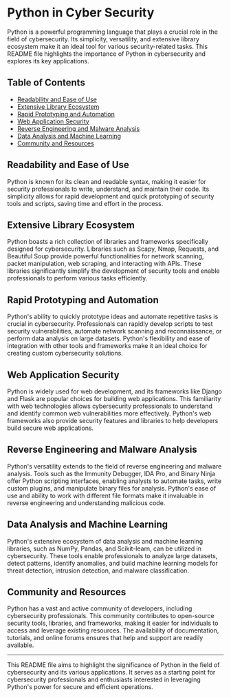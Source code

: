 # Python in Cyber Security

Python is a powerful programming language that plays a crucial role in the field of cybersecurity. Its simplicity, versatility, and extensive library ecosystem make it an ideal tool for various security-related tasks. This README file highlights the importance of Python in cybersecurity and explores its key applications.

## Table of Contents

- [Readability and Ease of Use](#readability-and-ease-of-use)
- [Extensive Library Ecosystem](#extensive-library-ecosystem)
- [Rapid Prototyping and Automation](#rapid-prototyping-and-automation)
- [Web Application Security](#web-application-security)
- [Reverse Engineering and Malware Analysis](#reverse-engineering-and-malware-analysis)
- [Data Analysis and Machine Learning](#data-analysis-and-machine-learning)
- [Community and Resources](#community-and-resources)

## Readability and Ease of Use

Python is known for its clean and readable syntax, making it easier for security professionals to write, understand, and maintain their code. Its simplicity allows for rapid development and quick prototyping of security tools and scripts, saving time and effort in the process.

## Extensive Library Ecosystem

Python boasts a rich collection of libraries and frameworks specifically designed for cybersecurity. Libraries such as Scapy, Nmap, Requests, and Beautiful Soup provide powerful functionalities for network scanning, packet manipulation, web scraping, and interacting with APIs. These libraries significantly simplify the development of security tools and enable professionals to perform various tasks efficiently.

## Rapid Prototyping and Automation

Python's ability to quickly prototype ideas and automate repetitive tasks is crucial in cybersecurity. Professionals can rapidly develop scripts to test security vulnerabilities, automate network scanning and reconnaissance, or perform data analysis on large datasets. Python's flexibility and ease of integration with other tools and frameworks make it an ideal choice for creating custom cybersecurity solutions.

## Web Application Security

Python is widely used for web development, and its frameworks like Django and Flask are popular choices for building web applications. This familiarity with web technologies allows cybersecurity professionals to understand and identify common web vulnerabilities more effectively. Python's web frameworks also provide security features and libraries to help developers build secure web applications.

## Reverse Engineering and Malware Analysis

Python's versatility extends to the field of reverse engineering and malware analysis. Tools such as the Immunity Debugger, IDA Pro, and Binary Ninja offer Python scripting interfaces, enabling analysts to automate tasks, write custom plugins, and manipulate binary files for analysis. Python's ease of use and ability to work with different file formats make it invaluable in reverse engineering and understanding malicious code.

## Data Analysis and Machine Learning

Python's extensive ecosystem of data analysis and machine learning libraries, such as NumPy, Pandas, and Scikit-learn, can be utilized in cybersecurity. These tools enable professionals to analyze large datasets, detect patterns, identify anomalies, and build machine learning models for threat detection, intrusion detection, and malware classification.

## Community and Resources

Python has a vast and active community of developers, including cybersecurity professionals. This community contributes to open-source security tools, libraries, and frameworks, making it easier for individuals to access and leverage existing resources. The availability of documentation, tutorials, and online forums ensures that help and support are readily available.

---

This README file aims to highlight the significance of Python in the field of cybersecurity and its various applications. It serves as a starting point for cybersecurity professionals and enthusiasts interested in leveraging Python's power for secure and efficient operations.

